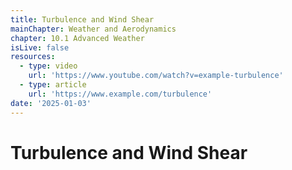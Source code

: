 ```yaml
---
title: Turbulence and Wind Shear
mainChapter: Weather and Aerodynamics
chapter: 10.1 Advanced Weather
isLive: false
resources:
  - type: video
    url: 'https://www.youtube.com/watch?v=example-turbulence'
  - type: article
    url: 'https://www.example.com/turbulence'
date: '2025-01-03'
---
```


# Turbulence and Wind Shear
